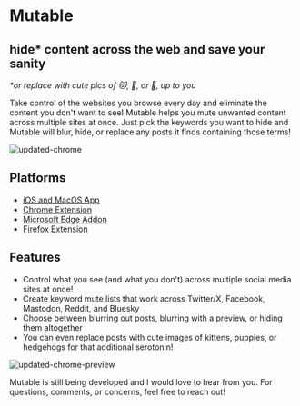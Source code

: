 # Mutable

## hide* content across the web and save your sanity

_*or replace with cute pics of 🐱, 🐶, or 🦔, up to you_


Take control of the websites you browse every day and eliminate the content you don't want to see! Mutable helps you mute unwanted content across multiple sites at once. Just pick the keywords you want to hide and Mutable will blur, hide, or replace any posts it finds containing those terms!


![updated-chrome](https://github.com/IdreesInc/Mutable/assets/4875804/deb34901-e614-4468-a406-7afcedd0dfba)

## Platforms

- [iOS and MacOS App](https://apps.apple.com/app/id6462700419)
- [Chrome Extension](https://chrome.google.com/webstore/detail/mutable/daniknejbbnjhfmcgolfpaedkpcfkaop)
- [Microsoft Edge Addon](https://microsoftedge.microsoft.com/addons/detail/mutable/eljpclpdfpmlicjlldnfeehfpfhljgbf)
- [Firefox Extension](https://addons.mozilla.org/en-US/firefox/addon/mutable/)

## Features

- Control what you see (and what you don't) across multiple social media sites at once!
- Create keyword mute lists that work across Twitter/X, Facebook, Mastodon, Reddit, and Bluesky
- Choose between blurring out posts, blurring with a preview, or hiding them altogether
- You can even replace posts with cute images of kittens, puppies, or hedgehogs for that additional serotonin!

![updated-chrome-preview](https://github.com/IdreesInc/Mutable/assets/4875804/71e0ee6f-c4b8-4ba4-97df-e619dab740ab)

Mutable is still being developed and I would love to hear from you. For questions, comments, or concerns, feel free to reach out!
